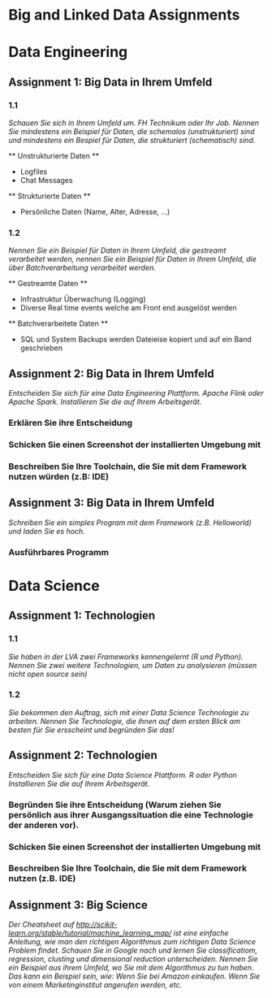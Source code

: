# Big and Linked Data Assignments

# Data	Engineering
## Assignment	1: Big	Data in	Ihrem	Umfeld
### 1.1
_Schauen Sie sich in Ihrem Umfeld um. FH Technikum oder Ihr Job. Nennen Sie mindestens ein
Beispiel für Daten, die schemalos (unstrukturiert) sind und mindestens ein Bespiel für Daten, die
strukturiert (schematisch) sind._

** Unstrukturierte Daten **
* Logfiles
* Chat Messages

** Strukturierte Daten **
* Persönliche Daten (Name, Alter, Adresse, ...)

### 1.2
_Nennen Sie ein Beispiel für Daten in Ihrem Umfeld, die gestreamt verarbeitet werden, nennen Sie ein
Beispiel für Daten in Ihrem Umfeld, die über Batchverarbeitung verarbeitet werden._

** Gestreamte Daten  **
* Infrastruktur Überwachung (Logging)
* Diverse Real time events welche am Front end ausgelöst werden 

** Batchverarbeitete Daten  **
* SQL und System Backups werden Dateieise kopiert und auf ein Band geschrieben

## Assignment	2: Big	Data in	Ihrem	Umfeld
_Entscheiden Sie sich für eine Data Engineering Plattform. Apache Flink oder Apache Spark.
Installieren Sie die auf Ihrem Arbeitsgerät._
### Erklären Sie ihre Entscheidung
### Schicken Sie einen Screenshot der installierten Umgebung mit
### Beschreiben Sie Ihre Toolchain, die Sie mit dem Framework nutzen würden (z.B: IDE)

## Assignment	3: Big	Data in	Ihrem	Umfeld
_Schreiben Sie ein simples Program mit dem Framework (z.B. Helloworld) und laden Sie es hoch._
### Ausführbares Programm

# Data	Science
## Assignment	1: Technologien
### 1.1
_Sie haben in der LVA zwei Frameworks kennengelernt (R und Python). Nennen Sie zwei weitere
Technologien, um Daten zu analysieren (müssen nicht open source sein)_
### 1.2
_Sie bekommen den Auftrag, sich mit einer Data Science Technologie zu arbeiten. Nennen Sie
Technologie, die ihnen auf dem ersten Blick am besten für Sie ersscheint und begründen Sie das!_

## Assignment	2: Technologien
_Entscheiden Sie sich für eine Data Science Plattform. R oder Python
Installieren Sie die auf Ihrem Arbeitsgerät._
### Begründen Sie ihre Entscheidung (Warum ziehen Sie persönlich aus ihrer Ausgangssituation die eine Technologie der anderen vor).
### Schicken Sie einen Screenshot der installierten Umgebung mit
### Beschreiben Sie Ihre Toolchain, die Sie mit dem Framework nutzen (z.B. IDE)

## Assignment	3: Big	Science
_Der Cheatsheet auf http://scikit-learn.org/stable/tutorial/machine_learning_map/ ist eine einfache
Anleitung, wie man den richtigen Algorithmus zum richtigen Data Science Problem findet.
Schauen Sie in Google nach und lernen Sie classificatiom, regression, clusting und dimensional
reduction unterscheiden.
Nennen Sie ein Beispiel aus ihrem Umfeld, wo Sie mit dem Algorithmus zu tun haben. Das kann ein
Beispiel sein, wie: Wenn Sie bei Amazon einkaufen. Wenn Sie von einem Marketinginstitut angerufen
werden, etc._
